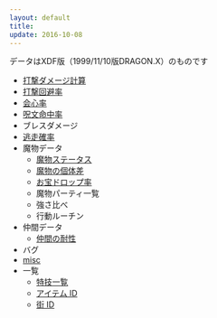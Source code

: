 ```yaml
---
layout: default
title: 
update: 2016-10-08
---
```


データはXDF版（1999/11/10版DRAGON.X）のものです

* [打撃ダメージ計算](damage)
* [打撃回避率](avoid)
* [会心率](critical)
* [呪文命中率](spell_hit_rate)
* ブレスダメージ
* [逃走確率](escape)
* 魔物データ
	* [魔物ステータス](https://drive.google.com/open?id=18jNK8kaJeE15HNrA6mdT89VcrGiCK6e4yhYCkNYLIgs)
	* [魔物の個体差](individual)
	* [お宝ドロップ率](drop)
	* 魔物パーティ一覧
	* 強さ比べ
	* 行動ルーチン
* 仲間データ
	* [仲間の耐性](spell_resistance)
* バグ
* [misc](misc)
* 一覧
	* [特技一覧](skill_id)
	* [アイテム ID](item_id)
	* [街 ID](town_id)
